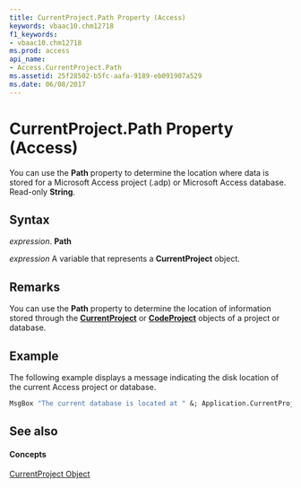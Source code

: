 ```yaml
---
title: CurrentProject.Path Property (Access)
keywords: vbaac10.chm12718
f1_keywords:
- vbaac10.chm12718
ms.prod: access
api_name:
- Access.CurrentProject.Path
ms.assetid: 25f28502-b5fc-aafa-9189-eb091907a529
ms.date: 06/08/2017
---
```



# CurrentProject.Path Property (Access)

You can use the  **Path** property to determine the location where data is stored for a Microsoft Access project (.adp) or Microsoft Access database. Read-only **String**.


## Syntax

 _expression_. **Path**

 _expression_ A variable that represents a **CurrentProject** object.


## Remarks

You can use the  **Path** property to determine the location of information stored through the **[CurrentProject](currentproject-object-access.md)** or **[CodeProject](codeproject-object-access.md)** objects of a project or database.


## Example

The following example displays a message indicating the disk location of the current Access project or database.


```vb
MsgBox "The current database is located at " &; Application.CurrentProject.Path &; "." 
```


## See also


#### Concepts


[CurrentProject Object](currentproject-object-access.md)

